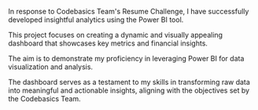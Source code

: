 In response to Codebasics Team's Resume Challenge, I have successfully developed insightful analytics using the Power BI tool.

This project focuses on creating a dynamic and visually appealing dashboard that showcases key metrics and financial insights. 

The aim is to demonstrate my proficiency in leveraging Power BI for data visualization and analysis. 

The dashboard serves as a testament to my skills in transforming raw data into meaningful and actionable insights, aligning with the objectives set by the Codebasics Team.
